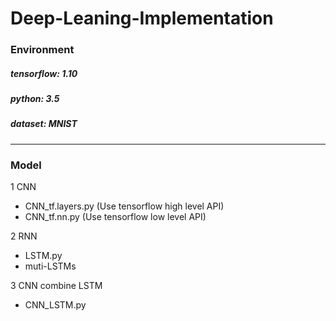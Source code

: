# Deep-Leaning-Implementation
### Environment 
##### tensorflow: 1.10
##### python: 3.5
##### dataset: MNIST
***
### Model
1 CNN
* CNN_tf.layers.py (Use tensorflow high level API)
* CNN_tf.nn.py (Use tensorflow low level API)

2 RNN
* LSTM.py
* muti-LSTMs

3 CNN combine LSTM
* CNN_LSTM.py
